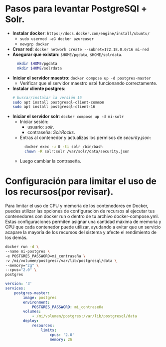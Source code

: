 # Pasos para levantar PostgreSQl + Solr.

- **Instalar docker**: `https://docs.docker.com/engine/install/ubuntu/`
    - `sudo usermod -aG docker azureuser`
    - `newgrp docker`
- **Crear red**: `docker network create --subnet=172.18.0.0/16 mi-red`
- **Asegurar que existan**: `$HOME/pgdata`, `$HOME/solrdata`.
  ```bash
    mkdir $HOME/pgdata
    mkdir $HOME/solrdata
    ```
- **Iniciar el servidor maestro**: `docker compose up -d postgres-master`
    - Verificar que el servidor maestro esté funcionando correctamente.
- **Instalar cliente postgres**:
  ```bash
  # buscar/instalar la versión 16
  sudo apt install postgresql-client-common
  sudo apt install postgresql-client-16
  ```
- **Iniciar el servidor solr**: `docker compose up -d mi-solr`
    - Iniciar sesión:
        - usuario: *solr*.
        - contraseña: *SolrRocks*.
    - Entras al contenedor y actualizas los permisos de *security.json*:
      ```bash
        docker exec -u 0 -ti solr /bin/bash
        chown -R solr:solr /var/solr/data/security.json
      ```
    - Luego cambiar la contraseña.

# Configuración para limitar el uso de los recursos(por revisar).

Para limitar el uso de CPU y memoria de los contenedores en Docker, puedes utilizar las opciones de configuración de
recursos al ejecutar tus contenedores con docker run o dentro de tu archivo docker-compose.yml. Estas configuraciones
permiten asignar una cantidad máxima de memoria y CPU que cada contenedor puede utilizar, ayudando a evitar que un
servicio acapare la mayoría de los recursos del sistema y afecte el rendimiento de los demás.

```bash
docker run -d \
--name mi-postgres \
-e POSTGRES_PASSWORD=mi_contraseña \
-v /mi/volumen/postgres:/var/lib/postgresql/data \
--memory="2g" \
--cpus="2.0" \
postgres
```

```yaml
version: '3'
services:
    postgres-master:
        image: postgres
        environment:
            POSTGRES_PASSWORD: mi_contraseña
        volumes:
            - /mi/volumen/postgres:/var/lib/postgresql/data
        deploy:
            resources:
                limits:
                    cpus: '2.0'
                    memory: 2G

```